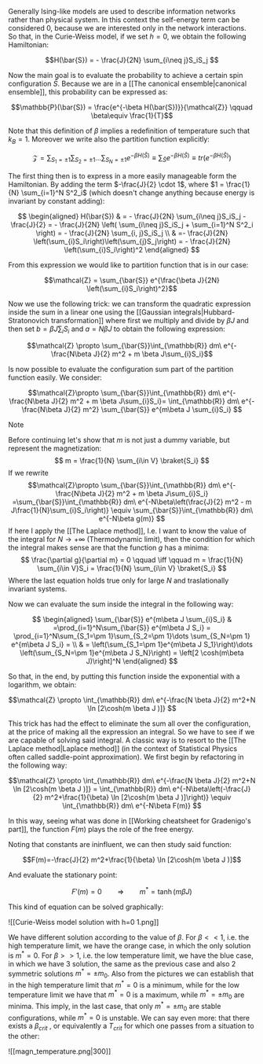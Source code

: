 
Generally Ising-like models are used to describe information networks rather than physical system.
In this context the self-energy term can be considered 0, because we are interested only in the network interactions.
So that, in the Curie-Weiss model, if we set $h=0$, we obtain the following Hamiltonian:

$$H(\bar{S}) = - \frac{J}{2N} \sum_{i\neq j}S_iS_j $$

Now the main goal is to evaluate the probability to achieve a certain spin configuration $\bar{S}$.
Because we are in a [[The canonical ensemble|canonical ensemble]], this probability can be expressed as:

$$\mathbb{P}(\bar{S}) = \frac{e^{-\beta H(\bar{S})}}{\mathcal{Z}} \qquad \beta\equiv \frac{1}{T}$$

Note that this definition of $\beta$ implies a redefinition of temperature such that $k_{B}=1$.
Moreover we write also the partition function explicitly:

$$\mathcal{Z} = \sum_{S_1=\pm 1}\sum_{S_2=\pm 1}\dots \sum_{S_N=\pm 1} e^{-\beta{H}(\bar{S})} \equiv \sum_{\bar{S}} e^{-\beta H(\bar{S})} \equiv tr\left(e^{-\beta{H}(\bar{S})} \right)  $$

The first thing then is to express in a more easily manageable form the Hamiltonian. 
By adding the term $-\frac{J}{2} \cdot 1$, where $1 = \frac{1}{N} \sum_{i=1}^N S^2_i$ (which doesn't change anything because energy is invariant by constant adding):

$$ \begin{aligned} H(\bar{S}) & =  - \frac{J}{2N} \sum_{i\neq j}S_iS_j -\frac{J}{2} = - \frac{J}{2N} \left( \sum_{i\neq j}S_iS_j + \sum_{i=1}^N S^2_i \right) = - \frac{J}{2N} \sum_{i, j}S_iS_j \\ & =- \frac{J}{2N} \left(\sum_{i}S_i\right)\left(\sum_{j}S_j\right) = - \frac{J}{2N} \left(\sum_{i}S_i\right)^2 \end{aligned} $$

From this expression we would like to partition function that is in our case:

$$\mathcal{Z} =  \sum_{\bar{S}} e^{\frac{\beta J}{2N} \left(\sum_{i}S_i\right)^2}$$

Now we use the following trick: we can transform the quadratic expression inside the sum in a linear one using the [[Gaussian integrals|Hubbard-Stratonovich transformation]] where first we multiply and divide by $\beta J$ and then set $b = \beta J \sum_i S_i$ and $a=N\beta J$ to obtain the following expression:

$$\mathcal{Z} \propto \sum_{\bar{S}}\int_{\mathbb{R}} dm\  e^{-\frac{N\beta J}{2} m^2 + m \beta J\sum_{i}S_i}$$

Is now possible to evaluate the configuration sum part of the partition function easily. We consider:

$$\mathcal{Z}\propto \sum_{\bar{S}}\int_{\mathbb{R}} dm\  e^{-\frac{N\beta J}{2} m^2 + m \beta J\sum_{i}S_i}= \int_{\mathbb{R}} dm\  e^{-\frac{N\beta J}{2} m^2} \sum_{\bar{S}} e^{m\beta J  \sum_{i}S_i} $$

>[!note]
Before continuing let's show that $m$ is not just a dummy variable, but represent the magnetization:
$$ m = \frac{1}{N} \sum_{i\in V} \braket{S_i} $$
If we rewrite
$$\mathcal{Z}\propto \sum_{\bar{S}}\int_{\mathbb{R}} dm\  e^{-\frac{N\beta J}{2} m^2 + m \beta J\sum_{i}S_i} =\sum_{\bar{S}}\int_{\mathbb{R}} dm\  e^{-N\beta\left(\frac{J}{2} m^2 - m J\frac{1}{N}\sum_{i}S_i\right)} \equiv \sum_{\bar{S}}\int_{\mathbb{R}} dm\  e^{-N\beta g(m)}  $$
If here I apply the [[The Laplace method]], I.e. I want to know the value of the integral for $N \to +\infty$ (Thermodynamic limit), then the condition for which the integral makes sense are that the function $g$ has a minima:
$$ \frac{\partial g}{\partial m} = 0 \qquad \iff \qquad m = \frac{1}{N} \sum_{i\in V}S_i = \frac{1}{N} \sum_{i\in V} \braket{S_i} $$
Where the last equation holds true only for large $N$ and traslationally invariant systems.

Now we can evaluate the sum inside the integral in the following way:

$$ \begin{aligned} \sum_{\bar{S}} e^{m\beta J  \sum_{i}S_i}  & =\prod_{i=1}^N\sum_{\bar{S}} e^{m\beta J  S_i} = \prod_{i=1}^N\sum_{S_1=\pm 1}\sum_{S_2=\pm 1}\dots \sum_{S_N=\pm 1} e^{m\beta J  S_i} = \\ & = \left(\sum_{S_1=\pm 1}e^{m\beta J  S_1}\right)\dots \left(\sum_{S_N=\pm 1}e^{m\beta J  S_N}\right) = \left[2 \cosh(m\beta J)\right]^N \end{aligned}  $$

So that, in the end, by putting this function inside the exponential with a logarithm, we obtain:

$$\mathcal{Z}  \propto  \int_{\mathbb{R}} dm\  e^{-\frac{N \beta J}{2} m^2+N \ln [2\cosh(m \beta J )]}  $$

This trick has had the effect to eliminate the sum all over the configuration, at the price of making all the expression an integral. So we have to see if we are capable of solving said integral. A classic way is to resort to the [[The Laplace method|Laplace method]] (in the context of Statistical Physics often called saddle-point approximation).
We first begin by refactoring in the following way:

$$\mathcal{Z}  \propto  \int_{\mathbb{R}} dm\  e^{-\frac{N \beta J}{2} m^2+N \ln [2\cosh(m \beta J )]} = \int_{\mathbb{R}} dm\  e^{-N\beta\left(-\frac{J}{2} m^2+\frac{1}{\beta} \ln [2\cosh(m \beta J )]\right)} \equiv \int_{\mathbb{R}} dm\  e^{-N\beta F(m)}  $$

In this way, seeing what was done in [[Working cheatsheet for Gradenigo's part]], the function $F(m)$ plays the role of the free energy.

Noting that constants are ininfluent, we can then study said function:

$$F(m)=-\frac{J}{2} m^2+\frac{1}{\beta} \ln [2\cosh(m \beta J )]$$

And evaluate the stationary point:

$$ F'(m) = 0 \qquad \Rightarrow  \qquad m^* =  \tanh(m\beta J)$$

This kind of equation can be solved graphically:

![[Curie-Weiss model solution with h=0 1.png]]

We have different solution according to the value of $\beta$. 
For $\beta << 1$, i.e. the high temperature limit, we have the orange case, in which the only solution is $m^*=0$.
For $\beta >> 1$, i.e. the low temperature limit, we have the blue case, in which we have 3 solution, the same as the previous case and also 2 symmetric solutions $m^* = \pm m_0$.
Also from the pictures we can establish that in the high temperature limit that $m^*=0$ is a minimum, while for the low temperature limit we have that $m^*=0$ is a maximum, while $m^*=\pm m_0$ are minima.
This imply, in the last case, that only $m^*=\pm m_0$ are stable configurations, while $m^*=0$ is unstable.
We can say even more: that there exists a $\beta_{crit}$ , or equivalently a $T_{crit}$ for which one passes from a situation to the other:

![[magn_temperature.png|300]]


